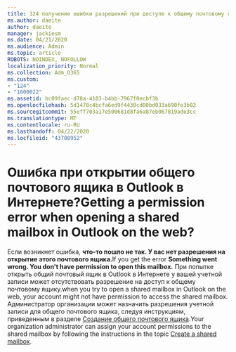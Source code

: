 ```yaml
---
title: 124 получение ошибки разрешений при доступе к общему почтовому ящику в OWA?
ms.author: daeite
author: daeite
manager: jackiesm
ms.date: 04/21/2020
ms.audience: Admin
ms.topic: article
ROBOTS: NOINDEX, NOFOLLOW
localization_priority: Normal
ms.collection: Adm_O365
ms.custom:
- "124"
- "1600022"
ms.assetid: bc09faec-d78a-4103-b4bb-7967f0ecbf3b
ms.openlocfilehash: 5d1478c4bcfa6ed9f4430cd00bd033a690fe3b02
ms.sourcegitcommit: 55eff703a17e500681d8fa6a87eb067019ade3cc
ms.translationtype: MT
ms.contentlocale: ru-RU
ms.lasthandoff: 04/22/2020
ms.locfileid: "43708952"
---
```

# <a name="getting-a-permission-error-when-opening-a-shared-mailbox-in-outlook-on-the-web"></a><span data-ttu-id="5a6d5-102">Ошибка при открытии общего почтового ящика в Outlook в Интернете?</span><span class="sxs-lookup"><span data-stu-id="5a6d5-102">Getting a permission error when opening a shared mailbox in Outlook on the web?</span></span>

<span data-ttu-id="5a6d5-103">Если возникнет ошибка, **что-то пошло не так. У вас нет разрешения на открытие этого почтового ящика.**</span><span class="sxs-lookup"><span data-stu-id="5a6d5-103">If you get the error **Something went wrong. You don't have permission to open this mailbox.**</span></span> <span data-ttu-id="5a6d5-104">При попытке открыть общий почтовый ящик в Outlook в Интернете у вашей учетной записи может отсутствовать разрешение на доступ к общему почтовому ящику.</span><span class="sxs-lookup"><span data-stu-id="5a6d5-104">when you try to open a shared mailbox in Outlook on the web, your account might not have permission to access the shared mailbox.</span></span> <span data-ttu-id="5a6d5-105">Администратор организации может назначить разрешения учетной записи для общего почтового ящика, следуя инструкциям, приведенным в разделе [Создание общего почтового ящика](https://docs.microsoft.com/office365/admin/email/create-a-shared-mailbox).</span><span class="sxs-lookup"><span data-stu-id="5a6d5-105">Your organization administrator can assign your account permissions to the shared mailbox by following the instructions in the topic [Create a shared mailbox](https://docs.microsoft.com/office365/admin/email/create-a-shared-mailbox).</span></span>
  